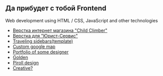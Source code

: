 Да прибудет с тобой Frontend
-----------------------------
Web development using HTML / CSS, JavaScript and other technologies

<ul>
  <li><a href="https://yuriyhrub.github.io/child_climber/index.html">Верстка интернет магазина "Child Climber"</a></li>
  <li><a href="https://yuriyhrub.github.io/yurist_service/index.html">Верстка для "Юрист-Сервис"</a></li>
  <li><a href="https://yuriyhrub.github.io/traveling_sidebars/index.html">Traveling sidebars(template)</a></li>
  <li><a href="https://yuriyhrub.github.io/gmap/index.html">Custom google map</a></li>
  <li><a href="https://yuriyhrub.github.io/designer_portfolio/index.html">Portfolio of some designer</a></li> 
  <li><a href="https://yuriyhrub.github.io/gold/index.html">Golden</a></li>
  <li><a href="https://yuriyhrub.github.io/piroll/index.html">Piroll design</a></li>
  <li><a href="https://yuriyhrub.github.io/creatives/index.html">Creative?</a></li>
</ul>
